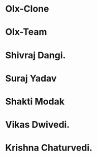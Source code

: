 # Olx-Clone
# Olx-Team
# Shivraj Dangi.
# Suraj Yadav
# Shakti Modak
# Vikas Dwivedi.
# Krishna Chaturvedi.
